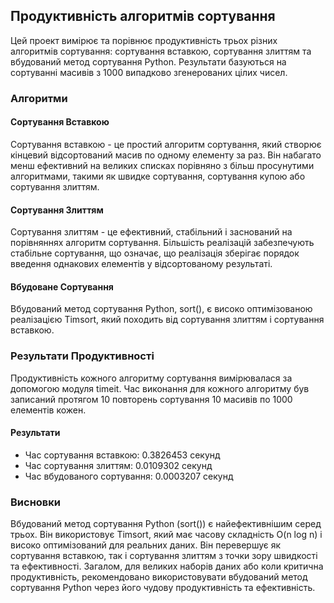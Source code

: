 ## Продуктивність алгоритмів сортування

Цей проект вимірює та порівнює продуктивність трьох різних алгоритмів сортування: сортування вставкою, сортування злиттям та вбудований метод сортування Python. Результати базуються на сортуванні масивів з 1000 випадково згенерованих цілих чисел.

### Алгоритми

#### Сортування Вставкою

Сортування вставкою - це простий алгоритм сортування, який створює кінцевий відсортований масив по одному елементу за раз. Він набагато менш ефективний на великих списках порівняно з більш просунутими алгоритмами, такими як швидке сортування, сортування купою або сортування злиттям.

#### Сортування Злиттям
Сортування злиттям - це ефективний, стабільний і заснований на порівняннях алгоритм сортування. Більшість реалізацій забезпечують стабільне сортування, що означає, що реалізація зберігає порядок введення однакових елементів у відсортованому результаті.

#### Вбудоване Сортування
Вбудований метод сортування Python, sort(), є високо оптимізованою реалізацією Timsort, який походить від сортування злиттям і сортування вставкою.

### Результати Продуктивності
Продуктивність кожного алгоритму сортування вимірювалася за допомогою модуля timeit. Час виконання для кожного алгоритму був записаний протягом 10 повторень сортування 10 масивів по 1000 елементів кожен.

#### Результати
 - Час сортування вставкою: 0.3826453 секунд
 - Час сортування злиттям: 0.0109302 секунд
 - Час вбудованого сортування: 0.0003207 секунд

### Висновки
Вбудований метод сортування Python (sort()) є найефективнішим серед трьох.
Він використовує Timsort, який має часову складність O(n log n) і високо оптимізований для реальних даних.
Він перевершує як сортування вставкою, так і сортування злиттям з точки зору швидкості та ефективності.
Загалом, для великих наборів даних або коли критична продуктивність, рекомендовано використовувати вбудований метод сортування Python через його чудову продуктивність та ефективність.